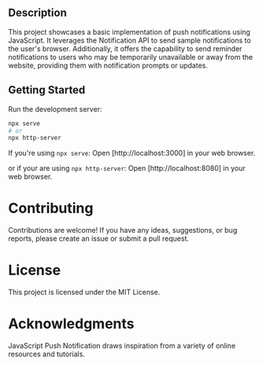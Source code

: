 ## Description
This project showcases a basic implementation of push notifications using JavaScript. It leverages the Notification API to send sample notifications to the user's browser. Additionally, it offers the capability to send reminder notifications to users who may be temporarily unavailable or away from the website, providing them with notification prompts or updates.

## Getting Started
Run the development server:

```bash
npx serve
# or
npx http-server
```
If you're using `npx serve`:
Open [http://localhost:3000] in your web browser. 

or if your are using `npx http-server`:
Open [http://localhost:8080] in your web browser. 

# Contributing
Contributions are welcome! If you have any ideas, suggestions, or bug reports, please create an issue or submit a pull request.

# License
This project is licensed under the MIT License.

# Acknowledgments
JavaScript Push Notification draws inspiration from a variety of online resources and tutorials.